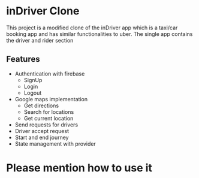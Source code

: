 # inDriver Clone

This project is a modified clone of the inDriver app which is a taxi/car booking app and has similar functionalities to uber. The single app contains the driver and rider section 

## Features
- Authentication with firebase
  - SignUp
  - Login
  - Logout
- Google maps implementation
  - Get directions
  - Search for locations
  - Get current location
- Send requests for drivers
- Driver accept request
- Start and end journey
- State management with provider

# Please mention how to use it
